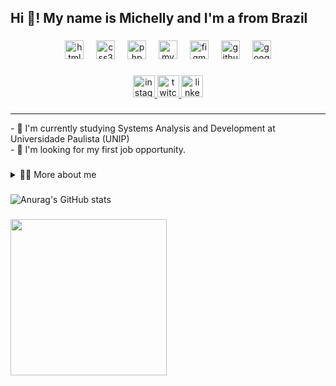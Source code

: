 <h2 align="left">Hi 👋! My name is Michelly and I'm a from Brazil</h2>
 
###

<div align="center">
  <img src="https://cdn.jsdelivr.net/gh/devicons/devicon/icons/html5/html5-original.svg" height="30" alt="html5 logo"  />
  <img width="12" />
  <img src="https://cdn.jsdelivr.net/gh/devicons/devicon/icons/css3/css3-original.svg" height="30" alt="css3 logo"  />
  <img width="12" />
  <img src="https://cdn.jsdelivr.net/gh/devicons/devicon/icons/php/php-original.svg" height="30" alt="php logo"  />
  <img width="12" />
  <img src="https://cdn.jsdelivr.net/gh/devicons/devicon/icons/mysql/mysql-original.svg" height="30" alt="mysql logo"  />
  <img width="12" />
  <img src="https://cdn.jsdelivr.net/gh/devicons/devicon/icons/figma/figma-original.svg" height="30" alt="figma logo"  />
  <img width="12" />
  <img src="https://cdn.jsdelivr.net/gh/devicons/devicon/icons/github/github-original.svg" height="30" alt="github logo"  />
  <img width="12" />
  <img src="https://cdn.jsdelivr.net/gh/devicons/devicon/icons/google/google-original.svg" height="30" alt="google logo"  />
</div>

###

<div align="center">
  <a href="https://www.instagram.com/mihgtrzz/" target="_blank">
    <img src="https://img.shields.io/static/v1?message=Instagram&logo=instagram&label=&color=E4405F&logoColor=white&labelColor=&style=for-the-badge" height="35" alt="instagram logo"  />
  </a>
  <a href="https://www.twitch.tv/mihgtrzz" target="_blank">
    <img src="https://img.shields.io/static/v1?message=Twitch&logo=twitch&label=&color=9146FF&logoColor=white&labelColor=&style=for-the-badge" height="35" alt="twitch logo"  />
  </a>
  <a href="https://www.linkedin.com/in/michelly-gutierrez-carvalho-de-freitas-833b0725a/" target="_blank">
    <img src="https://img.shields.io/static/v1?message=LinkedIn&logo=linkedin&label=&color=0077B5&logoColor=white&labelColor=&style=for-the-badge" height="35" alt="linkedin logo"  />
  </a>
</div>

###

---
  <p>
    - 🌱 I'm currently studying Systems Analysis and Development at Universidade Paulista (UNIP) 
    <br>
    - 🔭 I'm looking for my first job opportunity.
  </p>

###

<details>
   <summary>👨‍💻 More about me</summary>

  - 💬 I am 18 years old, currently living in Brazil. I have experience with Figma and Canva, focused on design. My skills are creativity, communication, marketing, and social media.

  - ⚡ I like listening to music, whether it's upbeat music or classical music, as well as watching movies and playing games!
    </details>

###

![Anurag's GitHub stats](https://github-readme-stats.vercel.app/api?username=mihgtrz&show_icons=true&theme=calm_pink )

###

<img align="left" height="250" src="https://media.giphy.com/media/v1.Y2lkPTc5MGI3NjExdmZ1MjNvejVvc2loMzU4NmV4eDhpeTMydG84czlrZWt3eGVpNmpveCZlcD12MV9pbnRlcm5hbF9naWZfYnlfaWQmY3Q9Zw/k8kITi9SAwe9JWbUaH/giphy.gif"  />

###
 
